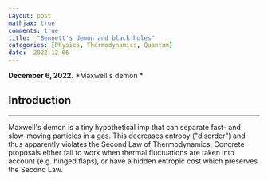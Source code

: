 ```yaml
---
Layout: post
mathjax: true
comments: true
title:  "Bennett's demon and black holes"
categories: [Physics, Thermodynamics, Quantum]
date:  2022-12-06
---
```


**December 6, 2022.** *Maxwell's demon *

## Introduction
---

Maxwell's demon is a tiny hypothetical imp that can separate fast- and
slow-moving particles in a gas. This decreases entropy ("disorder")
and thus apparently violates the Second Law of Thermodynamics.
Concrete proposals either fail to work when thermal fluctuations are
taken into account (e.g. hinged flaps), or have a hidden entropic
cost which preserves the Second Law.
